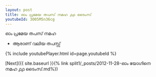 ```yaml
---
layout: post
title: ഓം പ്രമേയ തപസ് നമഹ ൧൧ ടൈംസ്
youtubeId: 3O05M5n36cg
---
```

 
 
 ഓം പ്രമേയ തപസ് നമഹ 
 
 -  ആരാണ് വലിയ തപസ്സ് 
 
  
 
  
 
 
 
 
 
 


{% include youtubePlayer.html id=page.youtubeId %}
 
[Next]({{ site.baseurl }}{% link  split1/_posts/2012-11-28-ഓം യോഗിനെ നമഹ ൧൧ ടൈംസ്.md%})
 
